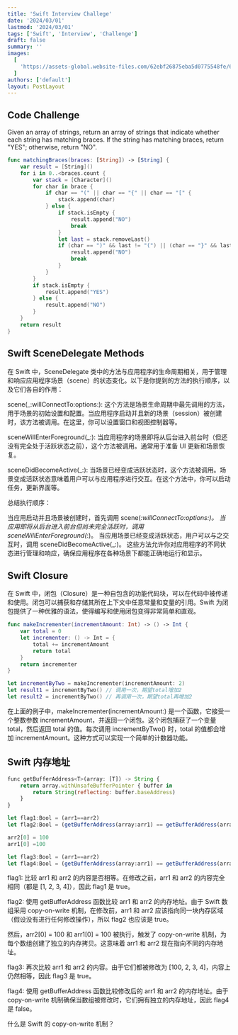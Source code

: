 ```yaml
---
title: 'Swift Interview Challege'
date: '2024/03/01'
lastmod: '2024/03/01'
tags: ['Swift', 'Interview', 'Challenge']
draft: false
summary: ''
images:
  [
    'https://assets-global.website-files.com/62ebf26875eba5d0775548fe/6445f9fc857e3615b7d1798f_Ios%20swift.webp',
  ]
authors: ['default']
layout: PostLayout
---
```


## Code Challenge

Given an array of strings, return an array of strings that indicate whether each string has matching braces.
If the string has matching braces, return "YES"; otherwise, return "NO".

```swift
func matchingBraces(braces: [String]) -> [String] {
    var result = [String]()
    for i in 0..<braces.count {
        var stack = [Character]()
        for char in brace {
            if char == "(" || char == "{" || char == "[" {
                stack.append(char)
            } else {
                if stack.isEmpty {
                    result.append("NO")
                    break
                }
                let last = stack.removeLast()
                if (char == ")" && last != "(") || (char == "}" && last != "{") || (char == "]" && last != "[") {
                    result.append("NO")
                    break
                }
            }
        }
        if stack.isEmpty {
            result.append("YES")
        } else {
            result.append("NO")
        }
    }
    return result
}
```

## Swift SceneDelegate Methods

在 Swift 中，SceneDelegate 类中的方法与应用程序的生命周期相关，用于管理和响应应用程序场景（scene）的状态变化。以下是你提到的方法的执行顺序，以及它们各自的作用：

scene(\_:willConnectTo:options:): 这个方法是场景生命周期中最先调用的方法，用于场景的初始设置和配置。当应用程序启动并且新的场景（session）被创建时，该方法被调用。在这里，你可以设置窗口和视图控制器等。

sceneWillEnterForeground(\_:): 当应用程序的场景即将从后台进入前台时（但还没有完全处于活跃状态之前），这个方法被调用。通常用于准备 UI 更新和场景恢复。

sceneDidBecomeActive(\_:): 当场景已经变成活跃状态时，这个方法被调用。场景变成活跃状态意味着用户可以与应用程序进行交互。在这个方法中，你可以启动任务，更新界面等。

总结执行顺序：

当应用启动并且场景被创建时，首先调用 scene(_:willConnectTo:options:)。
当应用即将从后台进入前台但尚未完全活跃时，调用 sceneWillEnterForeground(_:)。
当应用场景已经变成活跃状态，用户可以与之交互时，调用 sceneDidBecomeActive(\_:)。
这些方法允许你对应用程序的不同状态进行管理和响应，确保应用程序在各种场景下都能正确地运行和显示。

## Swift Closure

在 Swift 中，闭包（Closure）是一种自包含的功能代码块，可以在代码中被传递和使用。闭包可以捕获和存储其所在上下文中任意常量和变量的引用。Swift 为闭包提供了一种优雅的语法，使得编写和使用闭包变得非常简单和直观。

```swift
func makeIncrementer(incrementAmount: Int) -> () -> Int {
    var total = 0
    let incrementer: () -> Int = {
        total += incrementAmount
        return total
    }
    return incrementer
}

let incrementByTwo = makeIncrementer(incrementAmount: 2)
let result1 = incrementByTwo() // 调用一次，期望total增加2
let result2 = incrementByTwo() // 再调用一次，期望total再增加2
```

在上面的例子中，makeIncrementer(incrementAmount:) 是一个函数，它接受一个整数参数 incrementAmount，并返回一个闭包。这个闭包捕获了一个变量 total，然后返回 total 的值。每次调用 incrementByTwo() 时，total 的值都会增加 incrementAmount。这种方式可以实现一个简单的计数器功能。

## Swift 内存地址

```javascript
func getBufferAddress<T>(array: [T]) -> String {
    return array.withUnsafeBufferPointer { buffer in
        return String(reflecting: buffer.baseAddress)
    }
}

let flag1:Bool = (arr1==arr2)
let flag2:Bool = (getBufferAddress(array:arr1) == getBufferAddress(array:arr2))

arr2[0] = 100
arr1[0] =100

let flag3:Bool = (arr1==arr2)
let flag4:Bool = (getBufferAddress(array:arr1) == getBufferAddress(array:arr2))
```

flag1: 比较 arr1 和 arr2 的内容是否相等。在修改之前，arr1 和 arr2 的内容完全相同（都是 [1, 2, 3, 4]），因此 flag1 是 true。

flag2: 使用 getBufferAddress 函数比较 arr1 和 arr2 的内存地址。由于 Swift 数组采用 copy-on-write 机制，在修改前，arr1 和 arr2 应该指向同一块内存区域（假设没有进行任何修改操作），所以 flag2 也应该是 true。

然后，arr2[0] = 100 和 arr1[0] = 100 被执行，触发了 copy-on-write 机制，为每个数组创建了独立的内存拷贝。这意味着 arr1 和 arr2 现在指向不同的内存地址。

flag3: 再次比较 arr1 和 arr2 的内容。由于它们都被修改为 [100, 2, 3, 4]，内容上仍然相等，因此 flag3 是 true。

flag4: 使用 getBufferAddress 函数比较修改后的 arr1 和 arr2 的内存地址。由于 copy-on-write 机制确保当数组被修改时，它们拥有独立的内存地址，因此 flag4 是 false。

什么是 Swift 的 copy-on-write 机制？
